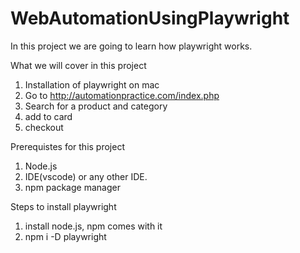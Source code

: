 # WebAutomationUsingPlaywright

In this project we are going to learn how playwright works.

What we will cover in this project
1. Installation of playwright on mac
2. Go to http://automationpractice.com/index.php
3. Search for a product and category
4. add to card
5. checkout

Prerequistes for this project
1. Node.js
2. IDE(vscode) or any other IDE.
3. npm package manager

Steps to install playwright
1. install node.js, npm comes with it
2. npm i -D playwright

